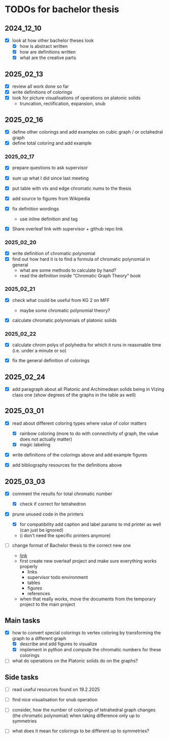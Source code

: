 # TODOs for bachelor thesis

## 2024_12_10

- [x] look at how other bachelor theses look
  - [x] how is abstract written
  - [x] how are definitions written
  - [x] what are the creative parts

## 2025_02_13

- [x] review all work done so far
- [x] write definitions of colorings
- [x] look for picture visualisations of operations on platonic solids 
  - truncation, rectification, expansion, snub

## 2025_02_16

- [x] define other colorings and add examples on cubic graph / or octahedral graph
- [x] define total coloring and add example

### 2025_02_17

- [x] prepare questions to ask supervisor
- [x] sum up what I did since last meeting
- [x] put table with vtx and edge chromatic nums to the thesis

- [x] add source to figures from Wikipedia
- [x] fix definition wordings
  - use inline definition and tag
- [x] Share overleaf link with supervisor + github repo link

### 2025_02_20

- [x] write definition of chromatic polynomial
- [x] find out how hard it is to find a formula of chromatic polynomial in general
  - what are some methods to calculate by hand?
  - read the definition inside "Chromatic Graph Theory" book

### 2025_02_21

- [x] check what could be useful from KG 2 on MFF 
  - maybe some chromatic polynomial theory?

- [x] calculate chromatic polynomials of platonic solids

### 2025_02_22

- [x] calculate chrom polys of polyhedra for which it runs in reasonable time (i.e. under a minute or so)

- [x] fix the general definition of colorings

## 2025_02_24

- [x] add paragraph about all Platonic and Archimedean solids being in Vizing class one (show degrees of the graphs in the table as well)

## 2025_03_01

- [x] read about different coloring types where value of color matters
  - [x] rainbow coloring (more to do with connectivity of graph, the value does not actually matter)
  - [x] magic labeling

- [x] write definitions of the colorings above and add example figures

- [x] add bibliography resources for the definitions above

## 2025_03_03

- [x] comment the results for total chromatic number
  - [x] check if correct for tetrahedron

- [x] prune unused code in the printers
  - [x] for compatibility add caption and label params to md printer as well (can just be ignored)
  - (i don't need the specific printers anymore)

- [ ] change format of Bachelor thesis to the correct new one
  - [link](https://gitlab.mff.cuni.cz/teaching/thesis-templates/thesis-en)
  - first create new overleaf project and make sure everything works properly
    - links
    - supervisor todo environment
    - tables 
    - figures
    - references
  - when that really works, move the documents from the temporary project to the main project

## Main tasks

- [x] how to convert special colorings to vertex coloring by transforming the graph to a different graph
  - [x] describe and add figures to visualize
  - [x] implement in python and compute the chromatic numbers for these colorings

- [ ] what do operations on the Platonic solids do on the graphs?

## Side tasks

- [ ] read useful resources found on 19.2.2025

- [ ] find nice visualisation for snub operation

- [ ] consider, how the number of colorings of tetrahedral graph changes (the chromatic polynomial) when taking difference only up to symmetries

- [ ] what does it mean for colorings to be different up to symmetries?